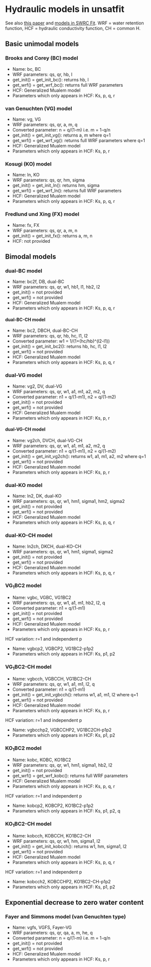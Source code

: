 # Hydraulic models in unsatfit

See also [this paper](https://doi.org/10.1002/vzj2.20168) and [models in SWRC Fit](https://seki.webmasters.gr.jp/swrc/model.html). WRF = water retention function, HCF = hydraulic conductivity function, CH = common H.

## Basic unimodal models

### Brooks and Corey (BC) model
- Name: bc, BC
- WRF parameters: qs, qr, hb, l
- get_init() = get_init_bc(): returns hb, l
- get_wrf() = get_wrf_bc(): returns full WRF parameters
- HCF: Generalized Mualem model
- Parameters which only appears in HCF: Ks, p, q, r

### van Genuchten (VG) model
- Name: vg, VG
- WRF parameters: qs, qr, a, m, q
- Converted parameter: n = q/(1-m) i.e. m = 1-q/n
- get_init() = get_init_vg(): returns a, m where q=1
- get_wrf() = get_wrf_vg(): returns full WRF parameters where q=1
- HCF: Generalized Mualem model
- Parameters which only appears in HCF: Ks, p, r

### Kosugi (KO) model
- Name: ln, KO
- WRF parameters: qs, qr, hm, sigma
- get_init() = get_init_ln(): returns hm, sigma
- get_wrf() = get_wrf_ln(): returns full WRF parameters
- HCF: Generalized Mualem model
- Parameters which only appears in HCF: Ks, p, q, r

### Fredlund und Xing (FX) model
- Name: fx, FX
- WRF parameters: qs, qr, a, m, n
- get_init() = get_init_fx(): returns a, m, n
- HCF: not provided

## Bimodal models

### dual-BC model
- Name: bc2f, DB, dual-BC
- WRF parameters: qs, qr, w1, hb1, l1, hb2, l2
- get_init() = not provided
- get_wrf() = not provided
- HCF: Generalized Mualem model
- Parameters which only appears in HCF: Ks, p, q, r

#### dual-BC-CH model
- Name: bc2, DBCH, dual-BC-CH
- WRF parameters: qs, qr, hb, hc, l1, l2
- Converted parameter: w1 = 1/(1+(hc/hb)^(l2-l1))
- get_init() = get_init_bc2(): returns hb, hc, l1, l2
- get_wrf() = not provided
- HCF: Generalized Mualem model
- Parameters which only appears in HCF: Ks, p, q, r

### dual-VG model
- Name: vg2, DV, dual-VG
- WRF parameters: qs, qr, w1, a1, m1, a2, m2, q
- Converted parameter: n1 = q/(1-m1), n2 = q/(1-m2)
- get_init() = not provided
- get_wrf() = not provided
- HCF: Generalized Mualem model
- Parameters which only appears in HCF: Ks, p, r

#### dual-VG-CH model
- Name: vg2ch, DVCH, dual-VG-CH
- WRF parameters: qs, qr, w1, a1, m1, a2, m2, q
- Converted parameter: n1 = q/(1-m1), n2 = q/(1-m2)
- get_init() = get_init_vg2ch(): returns w1, a1, m1, a2, m2 where q=1
- get_wrf() = not provided
- HCF: Generalized Mualem model
- Parameters which only appears in HCF: Ks, p, r

### dual-KO model
- Name: ln2, DK, dual-KO
- WRF parameters: qs, qr, w1, hm1, sigma1, hm2, sigma2
- get_init() = not provided
- get_wrf() = not provided
- HCF: Generalized Mualem model
- Parameters which only appears in HCF: Ks, p, q, r

### dual-KO-CH model
- Name: ln2ch, DKCH, dual-KO-CH
- WRF parameters: qs, qr, w1, hm1, sigma1, sigma2
- get_init() = not provided
- get_wrf() = not provided
- HCF: Generalized Mualem model
- Parameters which only appears in HCF: Ks, p, q, r

### VG<sub>1</sub>BC</sub>2</sub> model
- Name: vgbc, VGBC, VG1BC2
- WRF parameters: qs, qr, w1, a1, m1, hb2, l2, q
- Converted parameter: n1 = q/(1-m1)
- get_init() = not provided
- get_wrf() = not provided
- HCF: Generalized Mualem model
- Parameters which only appears in HCF: Ks, p, r

HCF variation: r=1 and independent p

- Name: vgbcp2, VGBCP2, VG1BC2-p1p2
- Parameters which only appears in HCF: Ks, p1, p2

### VG<sub>1</sub>BC</sub>2</sub>-CH model
- Name: vgbcch, VGBCCH, VG1BC2-CH
- WRF parameters: qs, qr, w1, a1, m1, l2, q
- Converted parameter: n1 = q/(1-m1)
- get_init() = get_init_vgbcch(): returns w1, a1, m1, l2 where q=1
- get_wrf() = not provided
- HCF: Generalized Mualem model
- Parameters which only appears in HCF: Ks, p, r

HCF variation: r=1 and independent p

- Name: vgbcchp2, VGBCCHP2, VG1BC2CH-p1p2
- Parameters which only appears in HCF: Ks, p1, p2

### KO<sub>1</sub>BC</sub>2</sub> model
- Name: kobc, KOBC, KO1BC2
- WRF parameters: qs, qr, w1, hm1, sigma1, hb2, l2
- get_init() = not provided
- get_wrf() = get_wrf_kobc(): returns full WRF parameters
- HCF: Generalized Mualem model
- Parameters which only appears in HCF: Ks, p, q, r

HCF variation: r=1 and independent p

- Name: kobcp2, KOBCP2, KO1BC2-p1p2
- Parameters which only appears in HCF: Ks, p1, p2, q

### KO<sub>1</sub>BC</sub>2</sub>-CH model
- Name: kobcch, KOBCCH, KO1BC2-CH
- WRF parameters: qs, qr, w1, hm, sigma1, l2
- get_init() = get_init_kobcch(): returns w1, hm, sigma1, l2
- get_wrf() = not provided
- HCF: Generalized Mualem model
- Parameters which only appears in HCF: Ks, p, q, r

HCF variation: r=1 and independent p

- Name: kobcch2, KOBCCHP2, KO1BC2-CH-p1p2
- Parameters which only appears in HCF: Ks, p1, p2

## Exponential decrease to zero water content

### Fayer and Simmons model (van Genuchten type)
- Name: vgfs, VGFS, Fayer-VG
- WRF parameters: qs, qr, qa, a, m, he, q
- Converted parameter: n = q/(1-m) i.e. m = 1-q/n
- get_init() = not provided
- get_wrf() = not provided
- HCF: Generalized Mualem model
- Parameters which only appears in HCF: Ks, p, r
